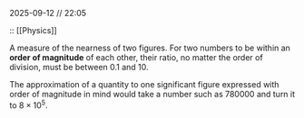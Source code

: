 2025-09-12 // 22:05

:: [[Physics]]

A measure of the nearness of two figures. For two numbers to be within an **order of magnitude** of each other, their ratio, no matter the order of division, must be between 0.1 and 10.

The approximation of a quantity to one significant figure expressed with order of magnitude in mind would take a number such as $780000$ and turn it to $8\times 10^{5}$.